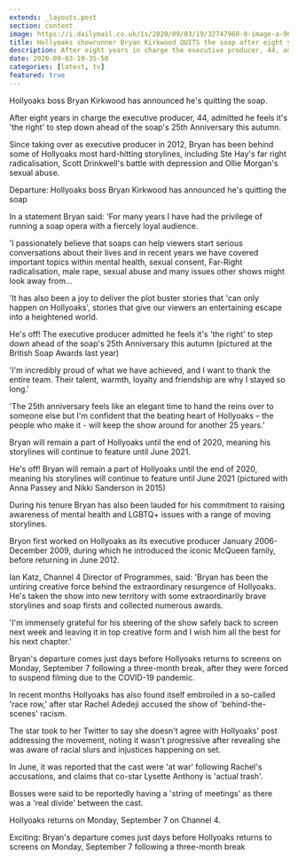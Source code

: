 ```yaml
---
extends: _layouts.post
section: content
image: https://i.dailymail.co.uk/1s/2020/09/03/19/32747960-0-image-a-96_1599157537117.jpg 
title: Hollyoaks showrunner Bryan Kirkwood QUITS the soap after eight years 
description: After eight years in charge the executive producer, 44, admitted he feels its the right to step down ahead of the soaps 25th Anniversary this autumn. 
date: 2020-09-03-19-35-50 
categories: [latest, tv] 
featured: true 
--- 
```

Hollyoaks boss Bryan Kirkwood has announced he's quitting the soap.

After eight years in charge the executive producer, 44, admitted he feels it's 'the right' to step down ahead of the soap's 25th Anniversary this autumn.

Since taking over as executive producer in 2012, Bryan has been behind some of Hollyoaks most hard-hitting storylines, including Ste Hay's far right radicalisation, Scott Drinkwell's battle with depression and Ollie Morgan's sexual abuse.

Departure: Hollyoaks boss Bryan Kirkwood has announced he's quitting the soap

In a statement Bryan said: 'For many years I have had the privilege of running a soap opera with a fiercely loyal audience.

'I passionately believe that soaps can help viewers start serious conversations about their lives and in recent years we have covered important topics within mental health, sexual consent, Far-Right radicalisation, male rape, sexual abuse and many issues other shows might look away from...

'It has also been a joy to deliver the plot buster stories that 'can only happen on Hollyoaks', stories that give our viewers an entertaining escape into a heightened world.

He's off! The executive producer admitted he feels it's 'the right' to step down ahead of the soap's 25th Anniversary this autumn (pictured at the British Soap Awards last year)

'I'm incredibly proud of what we have achieved, and I want to thank the entire team. Their talent, warmth, loyalty and friendship are why I stayed so long.'

'The 25th anniversary feels like an elegant time to hand the reins over to someone else but I'm confident that the beating heart of Hollyoaks – the people who make it - will keep the show around for another 25 years.'

Bryan will remain a part of Hollyoaks until the end of 2020, meaning his storylines will continue to feature until June 2021.

He's off! Bryan will remain a part of Hollyoaks until the end of 2020, meaning his storylines will continue to feature until June 2021 (pictured with Anna Passey and Nikki Sanderson in 2015)

During his tenure Bryan has also been lauded for his commitment to raising awareness of mental health and LGBTQ+ issues with a range of moving storylines.

Bryon first worked on Hollyoaks as its executive producer January 2006- December 2009, during which he introduced the iconic McQueen family, before returning in June 2012. 

Ian Katz, Channel 4 Director of Programmes, said: 'Bryan has been the untiring creative force behind the extraordinary resurgence of Hollyoaks. He's taken the show into new territory with some extraordinarily brave storylines and soap firsts and collected numerous awards.

'I'm immensely grateful for his steering of the show safely back to screen next week and leaving it in top creative form and I wish him all the best for his next chapter.'

Bryan's departure comes just days before Hollyoaks returns to screens on Monday, September 7 following a three-month break, after they were forced to suspend filming due to the COVID-19 pandemic.

In recent months Hollyoaks has also found itself embroiled in a so-called 'race row,' after star Rachel Adedeji accused the show of 'behind-the-scenes' racism.

The star took to her Twitter to say she doesn't agree with Hollyoaks' post addressing the movement, noting it wasn't progressive after revealing she was aware of racial slurs and injustices happening on set. 

In June, it was reported that the cast were 'at war' following Rachel's accusations, and claims that co-star Lysette Anthony is 'actual trash'.   

Bosses were said to be reportedly having a 'string of meetings' as there was a 'real divide' between the cast.   

Hollyoaks returns on Monday, September 7 on Channel 4.

Exciting: Bryan's departure comes just days before Hollyoaks returns to screens on Monday, September 7 following a three-month break 

